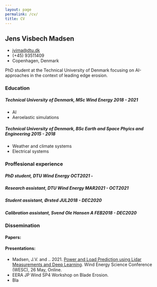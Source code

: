 ```yaml
---
layout: page
permalink: /cv/
title: CV
---
```

<!-- The (first) h1 will be used as the <title> of the HTML page -->
## Jens Visbech Madsen

<!-- The unordered list immediately after the h1 will be formatted on a single
line. It is intended to be used for contact details -->
- <jvima@dtu.dk>
- (+45) 93511409
- Copenhagen, Denmark

<!-- The paragraph after the h1 and ul and before the first h2 is optional. It
is intended to be used for a short summary. -->
PhD student at the Technical University of Denmark focusing on AI-approaches in
the context of leading edge erosion.

### Education

##### <span>Technical University of Denmark, MSc Wind Energy</span> <span>2018 - 2021</span>
 - AI
 - Aeroelastic simulations

##### <span>Technical University of Denmark, BSc Earth and Space Phyics and Engineering</span> <span>2015 - 2018</span>
  - Weather and climate systems
  - Electrical systems

### Proffesional experience

<!-- You have to wrap the "left" and "right" half of these headings in spans by
hand -->
##### <span>PhD student, DTU Wind Energy</span> <span>OCT2021 -</span>
##### <span>Research assistant, DTU Wind Energy</span> <span>MAR2021 - OCT2021</span>
##### <span>Student assistant, Ørsted</span> <span>JUL2018 - DEC2020</span>
##### <span>Calibration assistant, Svend Ole Hansen A</span> <span>FEB2018 - DEC2020</span>

### Dissemination

#### Papers:

#### Presentations:
  - Madsen, J.V. and .. 2021. [Power and Load Prediction using Lidar Measurements and Deep
Learning](/portfolio/pdfs/WESC2021-LICOREIM-26052021_v01.pdf). Wind Energy Science Conference (WESC), 26 May, Online.  
  - EERA JP Wind SP4 Workshop on Blade Erosion.  
  - Bla
